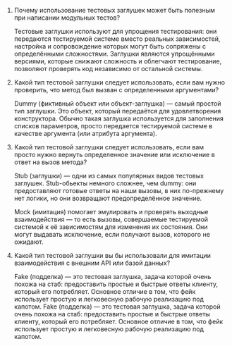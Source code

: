 1) Почему использование тестовых заглушек может быть полезным при написании модульных тестов?
   
   Тестовые заглушки используют для упрощения тестирования: они передаются
   тестируемой системе вместо реальных зависимостей, настройка и сопровождение
   которых могут быть сопряжены с определёнными сложностями. Заглушки являются упрощёнными версиями,
   которые снижают сложность и облегчают тестирование, позволяют проверять код независимо от остальной системы.


2) Какой тип тестовой заглушки следует использовать, если вам нужно проверить, что метод был вызван
   с определенными аргументами?

   Dummy (фиктивный объект или объект-заглушка) — самый простой тип заглушки.
   Это объект, который передаётся для удовлетворения конструктора. Обычно такая заглушка используется для заполнения списков параметров, просто
   передается тестируемой системе в качестве аргумента (или атрибута аргумента).

3) Какой тип тестовой заглушки следует использовать, если вам просто нужно вернуть определенное
   значение или исключение в ответ на вызов метода?
   
   Stub (заглушки) — одни из самых популярных видов тестовых заглушек.
   Stub-обьекты немного сложнее, чем dummy: они предоставляют готовые ответы на
   наши вызовы, в них по-прежнему нет логики, но они возвращают
   предопределённое значение.

   Mock (имитация) помогает эмулировать и проверять выходные взаимодействия —
   то есть вызовы, совершаемые тестируемой системой к её зависимостям для
   изменения их состояния. Они могут выдавать исключение, если получают вызов,
   которого не ожидают.


4) Какой тип тестовой заглушки вы бы использовали для имитации взаимодействия с внешним API или
   базой данных? 

   Fake (подделка) — это тестовая заглушка, задача которой очень похожа на стаб:
   предоставить простые и быстрые ответы клиенту, который его потребляет.
   Основное отличие в том, что фейк использует простую и легковесную рабочую реализацию под капотом.
   Fake (подделка) — это тестовая заглушка, задача которой очень похожа на стаб:
   предоставить простые и быстрые ответы клиенту, который его потребляет.
   Основное отличие в том, что фейк использует простую и легковесную рабочую
   реализацию под капотом.

   
    